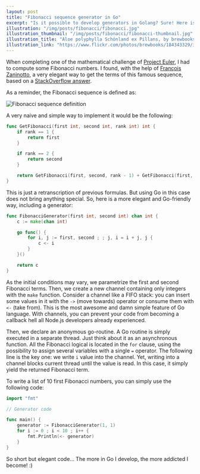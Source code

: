 ```yaml
---
layout: post
title: "Fibonacci sequence generator in Go"
excerpt: "Is it possible to develop generators in Golang? Sure! Here is an elegant way based on Fibonacci sequence."
illustration: "/img/posts/fibonacci/fibonacci.jpg"
illustration_thumbnail: "/img/posts/fibonacci/fibonacci-thumbnail.jpg"
illustration_title: "Aloe polyphylla Schönland ex Pillans, by brewbooks"
illustration_link: "https://www.flickr.com/photos/brewbooks/184343329/in/photolist-hhNRg-anWEym-jy4a28-8uZ1sH-EGkdv-8uZ1ei-8uZ14Z-7SgN3K-aoVdEv-anUSGr-dxvd-bv8MnG-9vRVmS-4ikigj-9DbKwK-5KeLV6-9RTaVL-bmdTD4-76e6Qi-hhNZc-9bVtin-dxZk3Q-bPBLWR-4EyoZu-8xqiUp-6otXyz-oKrwBx-4hMW59-zy5W1-7vwzri-6osmzH-4DTHGZ-nwQzjA-9To3zv-5Pimso-hhA7Fs-b4NbR2-o8z6-5SQHTF-oHpG4L-7y3Du-aYR4jP-4tL7of-FV8eV-8qTcFy-aYR4f4-dKeAhD-aYR3Lp-aYR4Vn-aYR3Sc"
---
```


When completing one of the mathematical challenge of [Project Euler](https://projecteuler.net/), I had to compute some
Fibonacci numbers. I found, with the help of [François Zaninotto](http://redotheweb.com/), a very elegant way to get the
terms of this famous sequence, based on a [StackOverflow answer](http://codereview.stackexchange.com/a/28445).

As a reminder, the Fibonacci sequence is defined as:

<img src="/img/posts/fibonacci.gif" alt="Fibonacci sequence definition" title="Fibonacci sequence definition" />

A very naive and simple way to implement it would be the following:

``` go
func GetFibonacci(first int, second int, rank int) int {
	if rank == 1 {
		return first
	}

	if rank == 2 {
		return second
	}

	return GetFibonacci(first, second, rank - 1) + GetFibonacci(first, second, rank - 2)
}
```

This is just a retranscription of previous formulas. But using Go in this case does not bring anything special. So, here
is a more elegant and Go-friendly way, including a generator:

``` go
func FibonacciGenerator(first int, second int) chan int {
	c := make(chan int)

	go func() {
		for i, j := first, second ; ; j, i = i + j, j {
			c <- i
		}
	}()

	return c
}
```
As the initial conditions may vary, we parametrize the first and second Fibonacci terms. Then, we create a new channel
containing only integers with the `make` function. Consider a channel like a FIFO stack: you can insert some values in
it with the `->` (move towards) operator or consume them with `<-` (take from). This is the most awesome and damn simple
feature of Go language. With channels, you can prevent your code from becoming a callback hell all Node.js developers
already experienced.

Then, we declare an anonymous go-routine. A Go routine is simply executed in a separate thread. Just think about it as
an asynchronous function. All the Fibonacci logical is located in the `for` clause, using the possibility to assign
several variables with a single `=` operator. The following line is the key one: we write `i` value into the channel.
Yet, writing into a channel blocks current thread until the value is read. In this case, it simply yield the returned
Fibonacci term.

To write a list of 10 first Fibonacci numbers, you can simply use the following code:

``` go
import "fmt"

// Generator code

func main() {
    generator := FibonacciGenerator(1, 1)
    for i := 0 ; i < 10 ; i++ {
        fmt.Println(<- generator)
    }
}
```
So short but elegant code... The more in Go I develop, the more addicted I become! :)
